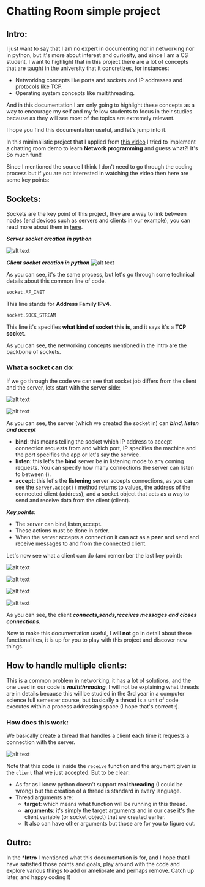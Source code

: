 # Chatting Room simple project

## Intro:

I just want to say that I am no expert in documenting nor in networking nor in python, but it's more about interest and curiosity, and since I am a CS student, I want to highlight that in this project there are a lot of concepts that are taught in the university that it concretizes, for instances:

- Networking concepts like ports and sockets and IP addresses and protocols like TCP.
- Operating system concepts like multithreading.

And in this documentation I am only going to highlight these concepts as a way to encourage my self and my fellow students to focus in their studies because as they will see most of the topics are extremely relevant.

I hope you find this documentation useful, and let's jump into it.

In this minimalistic project that I applied from [this video](https://www.youtube.com/watch?v=SimNmTciQTs&list=PLwgdyX05RDqxJGVPcTiz0sUvS6uJzz6cQ&index=8) I tried to implement a chatting room demo to learn **Network programming** and guess what?! It's So much fun!!

Since I mentioned the source I think I don't need to go through the coding process but if you are not interested in watching the video then here are some key points:

## Sockets:

Sockets are the key point of this project, they are a way to link between nodes (end devices such as servers and clients in our example), you can read more about them in [here](https://www.geeksforgeeks.org/socket-in-computer-network/).

**_Server socket creation in python_**

![alt text](code-server.png)

**_Client socket creation in python_**
![alt text](code.png)

As you can see, it's the same process, but let's go through some technical details about this common line of code.

```py
socket.AF_INET
```

This line stands for **Address Family IPv4**.

```py
socket.SOCK_STREAM
```

This line it's specifies **what kind of socket this is**, and it says it's a **TCP socket**.

As you can see, the networking concepts mentioned in the intro are the backbone of sockets.

### What a socket can do:

If we go through the code we can see that socket job differs from the client and the server, lets start with the server side:

![alt text](code-server-socket.png)

![alt text](code-server-socket1.png)

As you can see, the server (which we created the socket in) can **_bind, listen and accept_**

- **bind**: this means telling the socket which IP address to accept connection requests from and which port, IP specifies the machine and the port specifies the app or let's say the service.
- **listen**: this let's the **bind** server be in listening mode to any coming requests. You can specify how many connections the server can listen to between ().
- **accept**: this let's the **listening** server accepts connections, as you can see the `server.accept()` method returns to values, the address of the connected client (address), and a socket object that acts as a way to send and receive data from the client (client).

**_Key points_**:

- The server can bind,listen,accept.
- These actions must be done in order.
- When the server accepts a connection it can act as a **peer** and send and receive messages to and from the connected client.

Let's now see what a client can do (and remember the last key point):

![alt text](code-client-socket1.png)

![alt text](code-client-socket2.png)

![alt text](code-client-socket3.png)

![alt text](code-client-socket4.png)

As you can see, the client **_connects,sends,receives messages and closes connections_**.

Now to make this documentation useful, I will **not** go in detail about these functionalities, it is up for you to play with this project and discover new things.

## How to handle multiple clients:

This is a common problem in networking, it has a lot of solutions, and the one used in our code is **_multithreading_**, I will not be explaining what threads are in details because this will be studied in the 3rd year in a computer science full semester course, but basically a thread is a unit of code executes within a process addressing space (I hope that's correct :).

### How does this work:

We basically create a thread that handles a client each time it requests a connection with the server.

![alt text](threadpng.png)

Note that this code is inside the `receive` function and the argument given is the `client` that we just accepted.
But to be clear:

- As far as I know python doesn't support **real threading** (I could be wrong) but the creation of a thread is standard in every language.
- Thread arguments are:
  - **target**: which means what function will be running in this thread.
  - **arguments**: it's simply the target arguments and in our case it's the client variable (or socket object) that we created earlier.
  - It also can have other arguments but those are for you to figure out.
 ## Outro:
In the ***Intro** I mentioned what this documentation is for, and I hope that I have satisfied those points and goals, play around with the code and explore various things to add or ameliorate and perhaps remove. Catch up later, and happy coding !)
  
